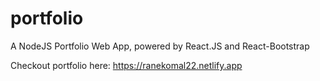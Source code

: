 # portfolio
A NodeJS Portfolio Web App, powered by React.JS and React-Bootstrap

Checkout portfolio here: https://ranekomal22.netlify.app
